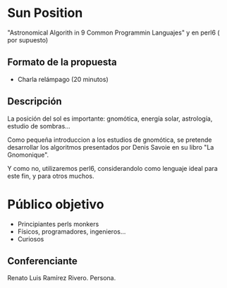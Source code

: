 # Sun  Position

"Astronomical Algorith in 9 Common Programmin Languajes" y en perl6 ( por supuesto)

##  Formato de la propuesta

* Charla relámpago (20 minutos)

##  Descripción

La posición del sol es importante: gnomótica, energía solar, astrología, estudio de sombras...  

Como pequeña introduccion a los estudios de gnomótica, se pretende desarrollar los algoritmos presentados por Denis Savoie
en su libro "La Gnomonique".  

Y como no, utilizaremos perl6, considerandolo como lenguaje ideal para este fin, y para otros muchos.

#  Público objetivo

* Principiantes perls monkers
* Físicos, programadores, ingenieros...
* Curiosos


##  Conferenciante

Renato Luis Ramírez Rivero. Persona.
